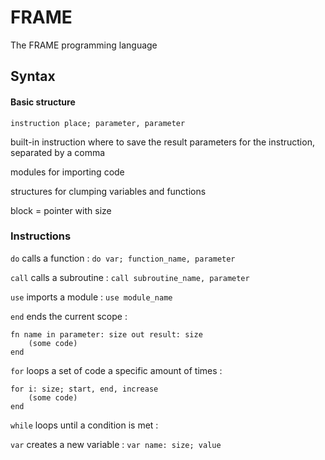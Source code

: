 # FRAME
The FRAME programming language

## Syntax
#### Basic structure
`instruction place; parameter, parameter`

built-in instruction
where to save the result
parameters for the instruction, separated by a comma

modules for importing code

structures for clumping variables and functions

block = pointer with size

### Instructions
`do` calls a function : `do var; function_name, parameter`

`call` calls a subroutine : `call subroutine_name, parameter`

`use` imports a module : `use module_name`

`end` ends the current scope :

    fn name in parameter: size out result: size
        (some code)
    end

`for` loops a set of code a specific amount of times : 

    for i: size; start, end, increase
        (some code)
    end

`while` loops until a condition is met : 

`var` creates a new variable : `var name: size; value`
